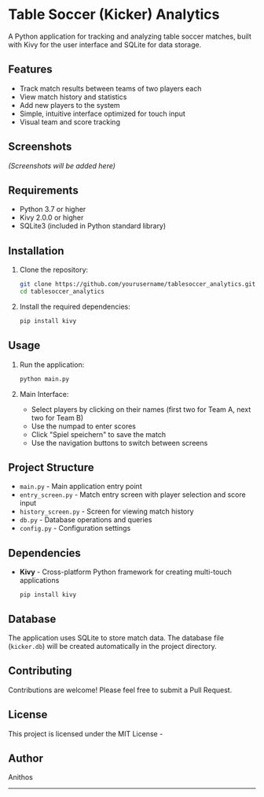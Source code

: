 # Table Soccer (Kicker) Analytics

A Python application for tracking and analyzing table soccer matches, built with Kivy for the user interface and SQLite for data storage.

## Features

- Track match results between teams of two players each
- View match history and statistics
- Add new players to the system
- Simple, intuitive interface optimized for touch input
- Visual team and score tracking

## Screenshots
*(Screenshots will be added here)*

## Requirements

- Python 3.7 or higher
- Kivy 2.0.0 or higher
- SQLite3 (included in Python standard library)

## Installation

1. Clone the repository:
   ```bash
   git clone https://github.com/yourusername/tablesoccer_analytics.git
   cd tablesoccer_analytics
   ```

2. Install the required dependencies:
   ```bash
   pip install kivy
   ```

## Usage

1. Run the application:
   ```bash
   python main.py
   ```

2. Main Interface:
   - Select players by clicking on their names (first two for Team A, next two for Team B)
   - Use the numpad to enter scores
   - Click "Spiel speichern" to save the match
   - Use the navigation buttons to switch between screens

## Project Structure

- `main.py` - Main application entry point
- `entry_screen.py` - Match entry screen with player selection and score input
- `history_screen.py` - Screen for viewing match history
- `db.py` - Database operations and queries
- `config.py` - Configuration settings

## Dependencies

- **Kivy** - Cross-platform Python framework for creating multi-touch applications
  ```
  pip install kivy
  ```

## Database

The application uses SQLite to store match data. The database file (`kicker.db`) will be created automatically in the project directory.

## Contributing

Contributions are welcome! Please feel free to submit a Pull Request.

## License

This project is licensed under the MIT License - 

## Author

Anithos

---

